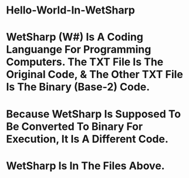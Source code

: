 # Hello-World-In-WetSharp
# WetSharp (W#) Is A Coding Languange For Programming Computers. The TXT File Is The Original Code, & The Other TXT File Is The Binary (Base-2) Code.
# Because WetSharp Is Supposed To Be Converted To Binary For Execution, It Is A Different Code.
# WetSharp Is In The Files Above.
